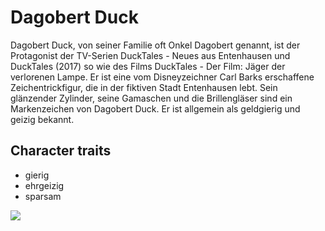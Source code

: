 # Dagobert Duck

Dagobert Duck, von seiner Familie oft Onkel Dagobert genannt, 
ist der Protagonist der TV-Serien DuckTales - Neues aus Entenhausen 
und DuckTales (2017) so wie des Films DuckTales - Der Film: Jäger 
der verlorenen Lampe. Er ist eine vom Disneyzeichner Carl Barks erschaffene 
Zeichentrickfigur, die in der fiktiven Stadt Entenhausen lebt. Sein 
glänzender Zylinder, seine Gamaschen und die Brillengläser sind ein 
Markenzeichen von Dagobert Duck. Er ist allgemein als geldgierig und 
geizig bekannt.

## Character traits

* gierig
* ehrgeizig
* sparsam

<img src="https://upload.wikimedia.org/wikipedia/commons/9/98/Spirit_43_-_Scrooge_-_Oncle_Picsou_-_Garrepa.JPG"/>